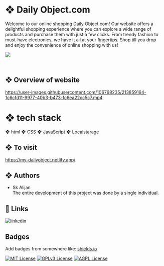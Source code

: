 
# ❖  Daily Object.com
Welcome to our online shopping Daily Object.com! Our website offers a delightful shopping experience where you can explore a wide range of products and purchase them with just a few clicks. From trendy fashion to must-have electronics, we have it all at your fingertips. Shop till you drop and enjoy the convenience of online shopping with us!
<p align="left"><img src="https://user-images.githubusercontent.com/106768235/213869400-16f40cff-6395-479b-9026-6e1e0b1ebc2f.png"></p>

<br>


## ❖ Overview of website

https://user-images.githubusercontent.com/106768235/213859164-1c6cfd11-9977-40b3-b473-fc6ea22cc5c7.mp4

#  ❖ tech stack
❖ html ❖ CSS ❖ JavaScript ❖ Localstarage


## ❖ To visit 

https://my-dailyobject.netlify.app/

## ❖ Authors
- Sk Alijan <br>
The entire development of this project was done by a single individual.

## 🔗 Links
[![linkedin](https://img.shields.io/badge/linkedin-0A66C2?style=for-the-badge&logo=linkedin&logoColor=white)](https://www.linkedin.com/in/alijan786/)



## Badges

Add badges from somewhere like: [shields.io](https://shields.io/)

[![MIT License](https://img.shields.io/badge/License-MIT-green.svg)](https://choosealicense.com/licenses/mit/)
[![GPLv3 License](https://img.shields.io/badge/License-GPL%20v3-yellow.svg)](https://opensource.org/licenses/)
[![AGPL License](https://img.shields.io/badge/license-AGPL-blue.svg)](http://www.gnu.org/licenses/agpl-3.0)




